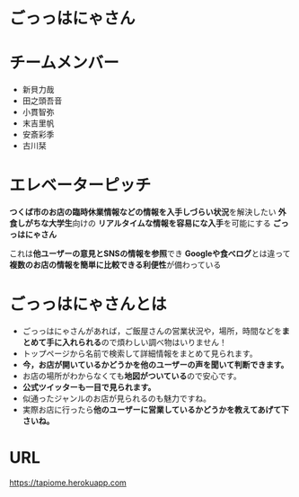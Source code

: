 # ごっっはにゃさん

# チームメンバー
- 新貝力哉
- 田之頭吾音
- 小貫智弥
- 末吉里帆
- 安斎彩季
- 古川栞

# エレベーターピッチ
**つくば市のお店の臨時休業情報などの情報を入手しづらい状況**を解決したい
**外食しがちな大学生**向けの
**リアルタイムな情報を容易にな入手**を可能にする
**ごっっはにゃさん**

これは**他ユーザーの意見とSNSの情報を参照**でき
**Googleや食べログ**とは違って
**複数のお店の情報を簡単に比較できる利便性**が備わっている

# ごっっはにゃさんとは
- ごっっはにゃさんがあれば，ご飯屋さんの営業状況や，場所，時間などを**まとめて手に入れられる**ので煩わしい調べ物はいりません！
- トップページから名前で検索して詳細情報をまとめて見られます。
- **今，お店が開いているかどうかを他のユーザーの声を聞いて判断できます。**
- お店の場所がわからなくても**地図がついている**ので安心です。
- **公式ツイッターも一目で見られます。**
- 似通ったジャンルのお店が見られるのも魅力ですね。
- 実際お店に行ったら**他のユーザーに営業しているかどうかを教えてあげて下さいね。**

# URL
https://tapiome.herokuapp.com
